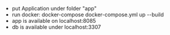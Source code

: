 - put Application under folder "app"
- run docker: docker-compose docker-compose.yml up --build
- app is available on localhost:8085
- db is available under localhost:3307
